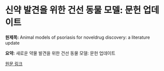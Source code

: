 # 신약 발견을 위한 건선 동물 모델: 문헌 업데이트

**원제목:** Animal models of psoriasis for noveldrug discovery: a literature update

**요약:** 새로운 약물 발견을 위한 건선 동물 모델: 문헌 업데이트

[원문 링크](https://scholar.google.com/scholar_url?url=https://www.tandfonline.com/doi/full/10.1080/17460441.2025.2528959&hl=ko&sa=X&d=17064556029971212426&ei=Dc1xaJ6CIuOM6rQPxIaTgQs&scisig=AAZF9b_YrkSiC1cA14y2yH58mwy0&oi=scholaralrt&hist=BNQUaiIAAAAJ:6703930949883570885:AAZF9b9AgUxdKCnAXM18it0DhfP9&html=&pos=4&folt=kw-top)

